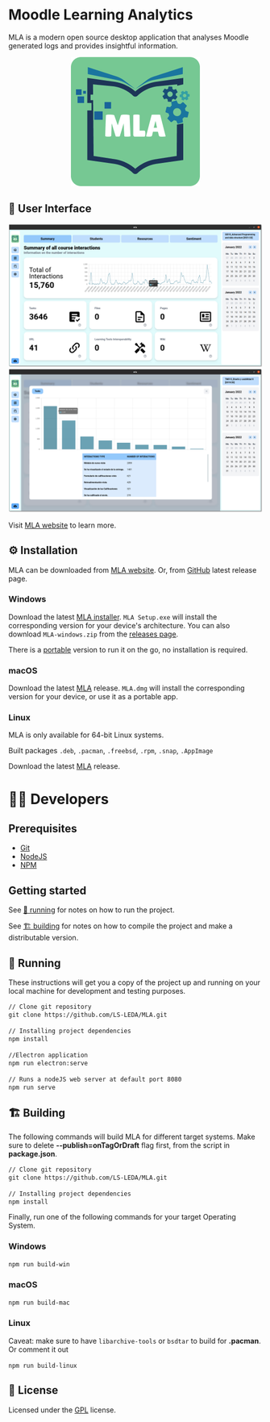 # Moodle Learning Analytics

MLA is a modern open source desktop application that analyses Moodle generated logs and provides insightful information.

<p align="center">
  <img src="https://raw.githubusercontent.com/LS-LEDA/MLA/main/public/assets/mla_logo.png" alt="MLA Logo"/>
</p>


## 🌟 User Interface
<p align="center">
  <img src="https://raw.githubusercontent.com/LS-LEDA/MLA/main/resources/demo/demo_dashboard.png" alt="Dashboard Demo"/>
  <img src="https://raw.githubusercontent.com/LS-LEDA/MLA/main/resources/demo/demo_summary_card.png" alt="Summary Card Demo"/>
</p>

Visit [MLA website](https://ls-leda.github.io/Moodle-Learning-Analytics/) to learn more.

## ⚙ Installation

MLA can be downloaded from [MLA website](https://ls-leda.github.io/Moodle-Learning-Analytics/). Or, from [GitHub](https://github.com/LS-LEDA/MLA/releases/latest) latest release page.

### Windows
Download the latest [MLA installer](https://github.com/LS-LEDA/MLA/releases/latest). `MLA Setup.exe` will install the corresponding version for your device's architecture.
You can also download `MLA-windows.zip` from the [releases page](https://github.com/LS-LEDA/MLA/releases/latest).

There is a [portable](https://github.com/LS-LEDA/MLA/releases/latest) version to run it on the go, no installation is required.

### macOS
Download the latest [MLA](https://github.com/LS-LEDA/MLA/releases/latest) release.
`MLA.dmg` will install the corresponding version for your device, or use it as a portable app.

### Linux
MLA is only available for 64-bit Linux systems.

Built packages `.deb`, `.pacman`, `.freebsd`, `.rpm`, `.snap`, `.AppImage`

Download the latest [MLA](https://github.com/LS-LEDA/MLA/releases/latest) release.


# 👩‍💻 Developers

## Prerequisites

- [Git](https://git-scm.com/)
- [NodeJS](https://nodejs.org/)
- [NPM](https://www.npmjs.com/)

## Getting started

See [🧰 running](https://github.com/LS-LEDA/MLA#running) for notes on how to run the project.

See [🏗️ building](https://github.com/LS-LEDA/MLA#Building) for notes on how to compile the project and make a distributable version.

## 🧰 Running
These instructions will get you a copy of the project up and running on your local machine for development and testing purposes.

```
// Clone git repository
git clone https://github.com/LS-LEDA/MLA.git

// Installing project dependencies
npm install

//Electron application 
npm run electron:serve

// Runs a nodeJS web server at default port 8080 
npm run serve
```

## 🏗️ Building
The following commands will build MLA for different target systems. Make sure to delete **--publish=onTagOrDraft** flag first, from the script in **package.json**.

```
// Clone git repository
git clone https://github.com/LS-LEDA/MLA.git

// Installing project dependencies
npm install
```

Finally, run one of the following commands for your target Operating System.

### Windows
`npm run build-win`

### macOS
`npm run build-mac`

### Linux
Caveat: make sure to have `libarchive-tools` or `bsdtar` to build for **.pacman**. Or comment it out

`npm run build-linux`


## 📜 License
Licensed under the [GPL](https://github.com/LS-LEDA/MLA/blob/main/LICENSE) license.
